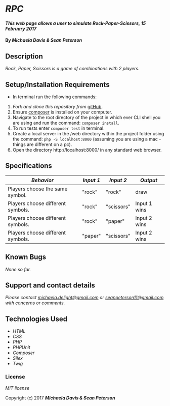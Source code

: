 # _RPC_

#### _This web page allows a user to simulate Rock-Paper-Scissors, 15 February 2017_

#### By _**Michaela Davis & Sean Peterson**_


## Description

_Rock, Paper, Scissors is a game of combinations with 2 players._

## Setup/Installation Requirements

* In terminal run the following commands:

1. _Fork and clone this repository from_ [gitHub](https://github.com/michaela-davis/php_rock-paper-scissors.git).
2. Ensure [composer](https://getcomposer.org/) is installed on your computer.
3. Navigate to the root directory of the project in which ever CLI shell you are using and run the command: `composer install`.
4. To run tests enter `composer test` in terminal.
5. Create a local server in the /web directory within the project folder using the command: `php -S localhost:8000` (assuming you are using a mac - things are different on a pc).
6. Open the directory http://localhost:8000/ in any standard web browser.

## Specifications

|    *Behavior*   |    *Input 1*    |    *Input 2*    |     *Output*    |
|-----------------|-----------------|-----------------|-----------------|
| Players choose the same symbol.  | "rock" | "rock" | draw |
| Players choose different symbols.  | "rock" | "scissors" | Input 1 wins |
| Players choose different symbols.  | "rock" | "paper" | Input 2 wins |
| Players choose different symbols.  | "paper" | "scissors" | Input 2 wins |



## Known Bugs

_None so far._

## Support and contact details

_Please contact michaela.delight@gmail.com or seanpeterson11@gmail.com with concerns or comments._

## Technologies Used

* _HTML_
* _CSS_
* _PHP_
* _PHPUnit_
* _Composer_
* _Silex_
* _Twig_

### License

*MIT license*

Copyright (c) 2017 **_Michaela Davis & Sean Peterson_**
